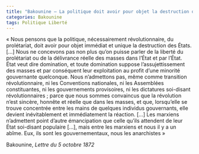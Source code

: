 ```yaml
---
title: "Bakounine – La politique doit avoir pour objet la destruction des États"
categories: Bakounine
tags: Politique Liberté
---
```


« Nous pensons que la politique, nécessairement révolutionnaire, du prolétariat, doit avoir pour objet immédiat et unique la destruction des États. […] Nous ne concevons pas non plus qu’on puisse parler de la liberté du prolétariat ou de la délivrance réelle des masses dans l’État et par l’État. État veut dire domination, et toute domination suppose l’assujettissement des masses et par conséquent leur exploitation au profit d’une minorité gouvernante quelconque. Nous n’admettons pas, même comme transition révolutionnaire, ni les Conventions nationales, ni les Assemblées constituantes, ni les gouvernements provisoires, ni les dictatures soi-disant révolutionnaires ; parce que nous sommes convaincus que la révolution n’est sincère, honnête et réelle que dans les masses, et que, lorsqu’elle se trouve concentrée entre les mains de quelques individus gouvernants, elle devient inévitablement et immédiatement la réaction. […] Les marxiens n’admettent point d’autre émancipation que celle qu’ils attendent de leur État soi-disant populaire […], mais entre les marxiens et nous il y a un abîme. Eux, ils sont les gouvernementaux, nous les anarchistes »

Bakounine, _Lettre du 5 octobre 1872_